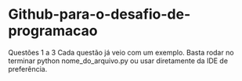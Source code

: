# Github-para-o-desafio-de-programacao
Questões 1 a 3
Cada questão já veio com um exemplo. Basta rodar no terminar python nome_do_arquivo.py ou usar diretamente da IDE de preferência.

